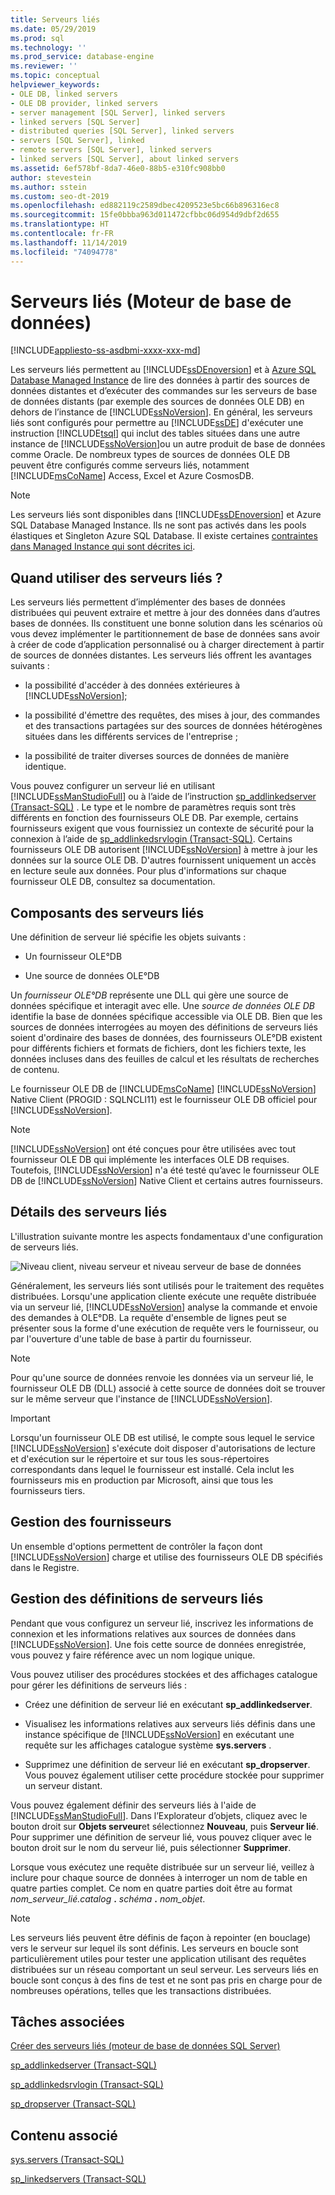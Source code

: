 ```yaml
---
title: Serveurs liés
ms.date: 05/29/2019
ms.prod: sql
ms.technology: ''
ms.prod_service: database-engine
ms.reviewer: ''
ms.topic: conceptual
helpviewer_keywords:
- OLE DB, linked servers
- OLE DB provider, linked servers
- server management [SQL Server], linked servers
- linked servers [SQL Server]
- distributed queries [SQL Server], linked servers
- servers [SQL Server], linked
- remote servers [SQL Server], linked servers
- linked servers [SQL Server], about linked servers
ms.assetid: 6ef578bf-8da7-46e0-88b5-e310fc908bb0
author: stevestein
ms.author: sstein
ms.custom: seo-dt-2019
ms.openlocfilehash: ed882119c2589dbec4209523e5bc66b896316ec8
ms.sourcegitcommit: 15fe0bbba963d011472cfbbc06d954d9dbf2d655
ms.translationtype: HT
ms.contentlocale: fr-FR
ms.lasthandoff: 11/14/2019
ms.locfileid: "74094778"
---
```

# <a name="linked-servers-database-engine"></a>Serveurs liés (Moteur de base de données)

[!INCLUDE[appliesto-ss-asdbmi-xxxx-xxx-md](../../includes/appliesto-ss-asdbmi-xxxx-xxx-md.md)]

  Les serveurs liés permettent au [!INCLUDE[ssDEnoversion](../../includes/ssdenoversion-md.md)] et à [Azure SQL Database Managed Instance](https://docs.microsoft.com/azure/sql-database/sql-database-managed-instance-index) de lire des données à partir des sources de données distantes et d’exécuter des commandes sur les serveurs de base de données distants (par exemple des sources de données OLE DB) en dehors de l’instance de [!INCLUDE[ssNoVersion](../../includes/ssnoversion-md.md)]. En général, les serveurs liés sont configurés pour permettre au [!INCLUDE[ssDE](../../includes/ssde-md.md)] d'exécuter une instruction [!INCLUDE[tsql](../../includes/tsql-md.md)] qui inclut des tables situées dans une autre instance de [!INCLUDE[ssNoVersion](../../includes/ssnoversion-md.md)]ou un autre produit de base de données comme Oracle. De nombreux types de sources de données OLE DB peuvent être configurés comme serveurs liés, notamment [!INCLUDE[msCoName](../../includes/msconame-md.md)] Access, Excel et Azure CosmosDB.

> [!NOTE]
> Les serveurs liés sont disponibles dans [!INCLUDE[ssDEnoversion](../../includes/ssdenoversion-md.md)] et Azure SQL Database Managed Instance. Ils ne sont pas activés dans les pools élastiques et Singleton Azure SQL Database. Il existe certaines [contraintes dans Managed Instance qui sont décrites ici](https://docs.microsoft.com/azure/sql-database/sql-database-managed-instance-transact-sql-information#linked-servers). 

## <a name="when-to-use-linked-servers"></a>Quand utiliser des serveurs liés ?

  Les serveurs liés permettent d’implémenter des bases de données distribuées qui peuvent extraire et mettre à jour des données dans d’autres bases de données. Ils constituent une bonne solution dans les scénarios où vous devez implémenter le partitionnement de base de données sans avoir à créer de code d’application personnalisé ou à charger directement à partir de sources de données distantes. Les serveurs liés offrent les avantages suivants :  
  
-   la possibilité d'accéder à des données extérieures à [!INCLUDE[ssNoVersion](../../includes/ssnoversion-md.md)];  
  
-   la possibilité d'émettre des requêtes, des mises à jour, des commandes et des transactions partagées sur des sources de données hétérogènes situées dans les différents services de l'entreprise ;  
  
-   la possibilité de traiter diverses sources de données de manière identique.  
  
Vous pouvez configurer un serveur lié en utilisant [!INCLUDE[ssManStudioFull](../../includes/ssmanstudiofull-md.md)] ou à l’aide de l’instruction [sp_addlinkedserver &#40;Transact-SQL&#41;](../../relational-databases/system-stored-procedures/sp-addlinkedserver-transact-sql.md) . Le type et le nombre de paramètres requis sont très différents en fonction des fournisseurs OLE DB. Par exemple, certains fournisseurs exigent que vous fournissiez un contexte de sécurité pour la connexion à l’aide de [sp_addlinkedsrvlogin &#40;Transact-SQL&#41;](../../relational-databases/system-stored-procedures/sp-addlinkedsrvlogin-transact-sql.md). Certains fournisseurs OLE DB autorisent [!INCLUDE[ssNoVersion](../../includes/ssnoversion-md.md)] à mettre à jour les données sur la source OLE DB. D'autres fournissent uniquement un accès en lecture seule aux données. Pour plus d'informations sur chaque fournisseur OLE DB, consultez sa documentation.  
  
## <a name="linked-server-components"></a>Composants des serveurs liés  
 Une définition de serveur lié spécifie les objets suivants :  
  
-   Un fournisseur OLE°DB  
  
-   Une source de données OLE°DB  
  
Un *fournisseur OLE°DB* représente une DLL qui gère une source de données spécifique et interagit avec elle. Une *source de données OLE DB* identifie la base de données spécifique accessible via OLE DB. Bien que les sources de données interrogées au moyen des définitions de serveurs liés soient d'ordinaire des bases de données, des fournisseurs OLE°DB existent pour différents fichiers et formats de fichiers, dont les fichiers texte, les données incluses dans des feuilles de calcul et les résultats de recherches de contenu.  
  
Le fournisseur OLE DB de [!INCLUDE[msCoName](../../includes/msconame-md.md)] [!INCLUDE[ssNoVersion](../../includes/ssnoversion-md.md)] Native Client (PROGID : SQLNCLI11) est le fournisseur OLE DB officiel pour [!INCLUDE[ssNoVersion](../../includes/ssnoversion-md.md)].  
  
> [!NOTE]  
> [!INCLUDE[ssNoVersion](../../includes/ssnoversion-md.md)] ont été conçues pour être utilisées avec tout fournisseur OLE DB qui implémente les interfaces OLE DB requises. Toutefois, [!INCLUDE[ssNoVersion](../../includes/ssnoversion-md.md)] n'a été testé qu’avec le fournisseur OLE DB de [!INCLUDE[ssNoVersion](../../includes/ssnoversion-md.md)] Native Client et certains autres fournisseurs.  
  
## <a name="linked-server-details"></a>Détails des serveurs liés  
 L'illustration suivante montre les aspects fondamentaux d'une configuration de serveurs liés.  
  
 ![Niveau client, niveau serveur et niveau serveur de base de données](../../relational-databases/linked-servers/media/lsvr.gif "Niveau client, niveau serveur et niveau serveur de base de données")  
  
Généralement, les serveurs liés sont utilisés pour le traitement des requêtes distribuées. Lorsqu'une application cliente exécute une requête distribuée via un serveur lié, [!INCLUDE[ssNoVersion](../../includes/ssnoversion-md.md)] analyse la commande et envoie des demandes à OLE°DB. La requête d'ensemble de lignes peut se présenter sous la forme d'une exécution de requête vers le fournisseur, ou par l'ouverture d'une table de base à partir du fournisseur.  
  
> [!NOTE]
> Pour qu'une source de données renvoie les données via un serveur lié, le fournisseur OLE DB (DLL) associé à cette source de données doit se trouver sur le même serveur que l'instance de [!INCLUDE[ssNoVersion](../../includes/ssnoversion-md.md)].  
  
> [!IMPORTANT] 
> Lorsqu'un fournisseur OLE DB est utilisé, le compte sous lequel le service [!INCLUDE[ssNoVersion](../../includes/ssnoversion-md.md)] s'exécute doit disposer d'autorisations de lecture et d'exécution sur le répertoire et sur tous les sous-répertoires correspondants dans lequel le fournisseur est installé. Cela inclut les fournisseurs mis en production par Microsoft, ainsi que tous les fournisseurs tiers. 
  
## <a name="managing-providers"></a>Gestion des fournisseurs  
Un ensemble d'options permettent de contrôler la façon dont [!INCLUDE[ssNoVersion](../../includes/ssnoversion-md.md)] charge et utilise des fournisseurs OLE DB spécifiés dans le Registre.  
  
## <a name="managing-linked-server-definitions"></a>Gestion des définitions de serveurs liés  
Pendant que vous configurez un serveur lié, inscrivez les informations de connexion et les informations relatives aux sources de données dans [!INCLUDE[ssNoVersion](../../includes/ssnoversion-md.md)]. Une fois cette source de données enregistrée, vous pouvez y faire référence avec un nom logique unique.  
  
Vous pouvez utiliser des procédures stockées et des affichages catalogue pour gérer les définitions de serveurs liés :  
  
-   Créez une définition de serveur lié en exécutant **sp_addlinkedserver**.  
  
-   Visualisez les informations relatives aux serveurs liés définis dans une instance spécifique de [!INCLUDE[ssNoVersion](../../includes/ssnoversion-md.md)] en exécutant une requête sur les affichages catalogue système **sys.servers** .  
  
-   Supprimez une définition de serveur lié en exécutant **sp_dropserver**. Vous pouvez également utiliser cette procédure stockée pour supprimer un serveur distant.  
  
Vous pouvez également définir des serveurs liés à l'aide de [!INCLUDE[ssManStudioFull](../../includes/ssmanstudiofull-md.md)]. Dans l’Explorateur d’objets, cliquez avec le bouton droit sur **Objets serveur**et sélectionnez **Nouveau**, puis **Serveur lié**. Pour supprimer une définition de serveur lié, vous pouvez cliquer avec le bouton droit sur le nom du serveur lié, puis sélectionner **Supprimer**.  
  
 Lorsque vous exécutez une requête distribuée sur un serveur lié, veillez à inclure pour chaque source de données à interroger un nom de table en quatre parties complet. Ce nom en quatre parties doit être au format _nom\_serveur\_lié.catalog_ **.** _schéma_ **.** _nom\_objet_.  
  
> [!NOTE]  
> Les serveurs liés peuvent être définis de façon à repointer (en bouclage) vers le serveur sur lequel ils sont définis. Les serveurs en boucle sont particulièrement utiles pour tester une application utilisant des requêtes distribuées sur un réseau comportant un seul serveur. Les serveurs liés en boucle sont conçus à des fins de test et ne sont pas pris en charge pour de nombreuses opérations, telles que les transactions distribuées.  
  
## <a name="related-tasks"></a>Tâches associées  
 [Créer des serveurs liés &#40;moteur de base de données SQL Server&#41;](../../relational-databases/linked-servers/create-linked-servers-sql-server-database-engine.md)  
  
 [sp_addlinkedserver &#40;Transact-SQL&#41;](../../relational-databases/system-stored-procedures/sp-addlinkedserver-transact-sql.md)  
  
 [sp_addlinkedsrvlogin &#40;Transact-SQL&#41;](../../relational-databases/system-stored-procedures/sp-addlinkedsrvlogin-transact-sql.md)  
  
 [sp_dropserver &#40;Transact-SQL&#41;](../../relational-databases/system-stored-procedures/sp-dropserver-transact-sql.md)  
  
## <a name="related-content"></a>Contenu associé  
 [sys.servers &#40;Transact-SQL&#41;](../../relational-databases/system-catalog-views/sys-servers-transact-sql.md)  
  
 [sp_linkedservers &#40;Transact-SQL&#41;](../../relational-databases/system-stored-procedures/sp-linkedservers-transact-sql.md)  
  
  
